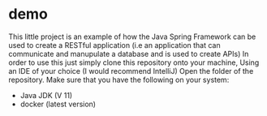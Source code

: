 # demo
This little project is an example of how the Java Spring Framework can be used to create a RESTful application 
(i.e an application that can communicate and manupulate a database and is used to create APIs) 
In order to use this just simply clone this repository onto your machine, 
Using an IDE of your choice (I would recommend IntelliJ) Open the folder of the repository. 
Make sure that you have the following on your system: 
- Java JDK (V 11) 
- docker (latest version) 
